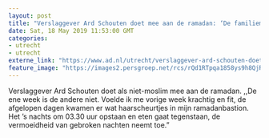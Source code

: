 ```yaml
---
layout: post
title: "Verslaggever Ard Schouten doet mee aan de ramadan: ‘De familiemomentjes houden me overeind’"
date: Sat, 18 May 2019 11:53:00 GMT
categories: 
- utrecht 
- utrecht 
externe_link: "https://www.ad.nl/utrecht/verslaggever-ard-schouten-doet-mee-aan-de-ramadan-de-familiemomentjes-houden-me-overeind~a38ee084/"
feature_image: "https://images2.persgroep.net/rcs/rQd1RTpqa1858ys9h8QjR_N2SFA/diocontent/148636155/_fitwidth/400/?appId=21791a8992982cd8da851550a453bd7f&quality=0.7"
---
```


Verslaggever Ard Schouten doet als niet-moslim mee aan de ramadan. ,,De ene week is de andere niet. Voelde ik me vorige week krachtig en fit, de afgelopen dagen kwamen er wat haarscheurtjes in mijn ramadanbastion. Het ’s nachts om 03.30 uur opstaan en eten gaat tegenstaan, de vermoeidheid van gebroken nachten neemt toe.”
